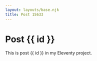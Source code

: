 ```yaml
---
layout: layouts/base.njk
title: Post 15633
---
```


# Post {{ id }}

This is post {{ id }} in my Eleventy project.
